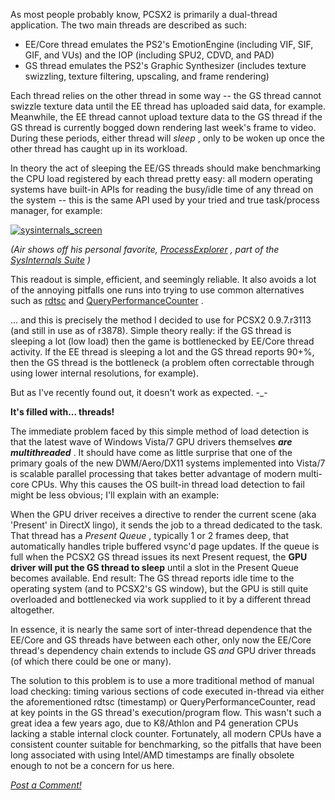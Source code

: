 <div class="single-article">

<div class="item-page clearfix">

As most people probably know, PCSX2 is primarily a dual-thread
application. The two main threads are described as such:

-   EE/Core thread emulates the PS2's EmotionEngine (including VIF, SIF,
    GIF, and VUs) and the IOP (including SPU2, CDVD, and PAD)
-   GS thread emulates the PS2's Graphic Synthesizer (includes texture
    swizzling, texture filtering, upscaling, and frame rendering)

Each thread relies on the other thread in some way -- the GS thread
cannot swizzle texture data until the EE thread has uploaded said data,
for example. Meanwhile, the EE thread cannot upload texture data to the
GS thread if the GS thread is currently bogged down rendering last
week's frame to video. During these periods, either thread will *sleep*
, only to be woken up once the other thread has caught up in its
workload.

  
In theory the act of sleeping the EE/GS threads should make benchmarking
the CPU load registered by each thread pretty easy: all modern operating
systems have built-in APIs for reading the busy/idle time of any thread
on the system -- this is the same API used by your tried and true
task/process manager, for example:

[![sysinternals\_screen](/images/stories/frontend/devblog/sysinternal_thumb.png)](/images/stories/frontend/devblog/sysinternal.png)

*(Air shows off his personal favorite,
[ProcessExplorer](http://technet.microsoft.com/en-us/sysinternals/bb896653.aspx)
, part of the [SysInternals
Suite](http://technet.microsoft.com/en-us/sysinternals/default.aspx)
)*  
  
This readout is simple, efficient, and seemingly reliable. It also
avoids a lot of the annoying pitfalls one runs into trying to use common
alternatives such as
[rdtsc](http://en.wikipedia.org/wiki/Time_Stamp_Counter) and
[QueryPerformanceCounter](http://msdn.microsoft.com/en-us/library/ms644904.aspx)
.  
  
... and this is precisely the method I decided to use for PCSX2
0.9.7.r3113 (and still in use as of r3878). Simple theory really: if the
GS thread is sleeping a lot (low load) then the game is bottlenecked by
EE/Core thread activity. If the EE thread is sleeping a lot and the GS
thread reports 90+%, then the GS thread is the bottleneck (a problem
often correctable through using lower internal resolutions, for
example).  
  
But as I've recently found out, it doesn't work as expected. -\_-  
  
**It's filled with... threads!**  
  
The immediate problem faced by this simple method of load detection is
that the latest wave of Windows Vista/7 GPU drivers themselves ***are
multithreaded*** . It should have come as little surprise that one of
the primary goals of the new DWM/Aero/DX11 systems implemented into
Vista/7 is scalable parallel processing that takes better advantage of
modern multi-core CPUs. Why this causes the OS built-in thread load
detection to fail might be less obvious; I'll explain with an example:  
  
When the GPU driver receives a directive to render the current scene
(aka 'Present' in DirectX lingo), it sends the job to a thread dedicated
to the task. That thread has a *Present Queue* , typically 1 or 2 frames
deep, that automatically handles triple buffered vsync'd page updates.
If the queue is full when the PCSX2 GS thread issues its next Present
request, the **GPU driver will put the GS thread to sleep** until a slot
in the Present Queue becomes available. End result: The GS thread
reports idle time to the operating system (and to PCSX2's GS window),
but the GPU is still quite overloaded and bottlenecked via work supplied
to it by a different thread altogether.  
  
In essence, it is nearly the same sort of inter-thread dependence that
the EE/Core and GS threads have between each other, only now the EE/Core
thread's dependency chain extends to include GS *and* GPU driver threads
(of which there could be one or many).  
  
The solution to this problem is to use a more traditional method of
manual load checking: timing various sections of code executed in-thread
via either the aforementioned rdtsc (timestamp) or
QueryPerformanceCounter, read at key points in the GS thread's
execution/program flow. This wasn't such a great idea a few years ago,
due to K8/Athlon and P4 generation CPUs lacking a stable internal clock
counter. Fortunately, all modern CPUs have a consistent counter suitable
for benchmarking, so the pitfalls that have been long associated with
using Intel/AMD timestamps are finally obsolete enough to not be a
concern for us here.

*[Post a Comment!](http://forums.pcsx2.net/thread-17721.html)*

</div>

</div>
